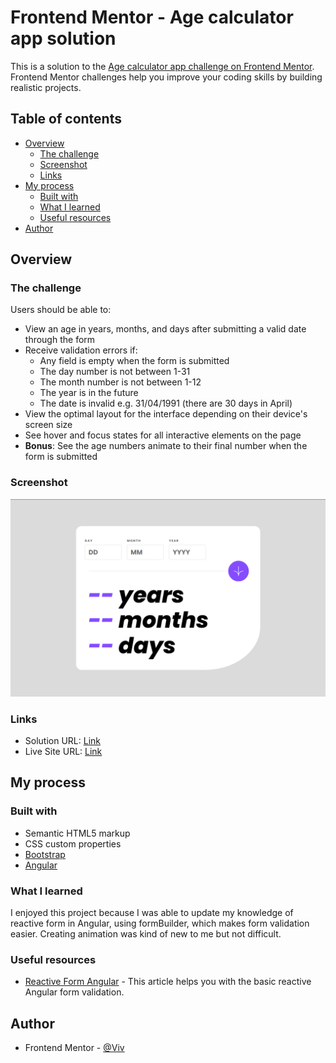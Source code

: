 # Frontend Mentor - Age calculator app solution

This is a solution to the [Age calculator app challenge on Frontend Mentor](https://www.frontendmentor.io/challenges/age-calculator-app-dF9DFFpj-Q). Frontend Mentor challenges help you improve your coding skills by building realistic projects.

## Table of contents

- [Overview](#overview)
  - [The challenge](#the-challenge)
  - [Screenshot](#screenshot)
  - [Links](#links)
- [My process](#my-process)
  - [Built with](#built-with)
  - [What I learned](#what-i-learned)
  - [Useful resources](#useful-resources)
- [Author](#author)

## Overview

### The challenge

Users should be able to:

- View an age in years, months, and days after submitting a valid date through the form
- Receive validation errors if:
  - Any field is empty when the form is submitted
  - The day number is not between 1-31
  - The month number is not between 1-12
  - The year is in the future
  - The date is invalid e.g. 31/04/1991 (there are 30 days in April)
- View the optimal layout for the interface depending on their device's screen size
- See hover and focus states for all interactive elements on the page
- **Bonus**: See the age numbers animate to their final number when the form is submitted

### Screenshot

![](screenshot.png)

### Links

- Solution URL: [Link](https://www.frontendmentor.io/solutions/age-calculator-app-nou2FBIpte)
- Live Site URL: [Link](https://b-viv.github.io/age-calculator/)

## My process

### Built with

- Semantic HTML5 markup
- CSS custom properties
- [Bootstrap](https://getbootstrap.com/)
- [Angular](https://angular.io/)

### What I learned

I enjoyed this project because I was able to update my knowledge of reactive form in Angular, using formBuilder, which makes form validation easier. Creating animation was kind of new to me but not difficult.

### Useful resources

- [Reactive Form Angular](https://medium.com/@ayushgrwl365/a-practical-introduction-to-reactive-forms-in-angular-4493865f59f2) - This article helps you with the basic reactive Angular form validation.

## Author

- Frontend Mentor - [@Viv](https://www.frontendmentor.io/profile/b-viv)
